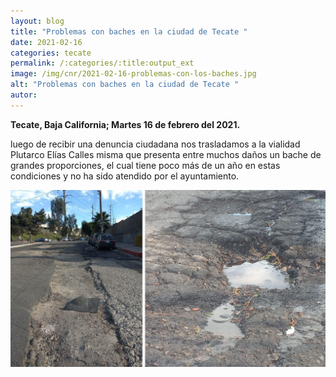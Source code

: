 ```yaml
---
layout: blog
title: "Problemas con baches en la ciudad de Tecate "
date: 2021-02-16
categories: tecate
permalink: /:categories/:title:output_ext
image: /img/cnr/2021-02-16-problemas-con-los-baches.jpg
alt: "Problemas con baches en la ciudad de Tecate "
autor:
---
```


**Tecate, Baja California; Martes 16 de febrero del 2021.** 

luego de recibir una denuncia ciudadana nos trasladamos a la vialidad Plutarco Elías Calles misma que presenta entre muchos daños un bache de grandes proporciones, el cual tiene poco más de un año en estas condiciones y no ha sido atendido por el ayuntamiento.

<div id="carouselExampleSlidesOnly" class="carousel slide" data-ride="carousel">
  <div class="carousel-inner">
    <div class="carousel-item active">
       <img class="d-block w-100" src="/img/cnr/2021-02-16-problemas-con-los-baches.jpg" loading="lazy"  alt="Problemas con baches en la ciudad de Tecate ">
    </div>
  </div>
</div>